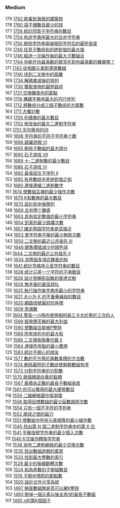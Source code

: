 ### Medium

179 [1762 能看到海景的建築物](./Medium/1762.md)  
178 [1760 袋子裡數目最少的球](./Medium/1760.md)  
177 [1759 統計同質子字符串的數目](./Medium/1759.md)  
176 [1754 构造字典序最大的合并字符串](./Medium/1754.md)  
175 [1750 删除字符串兩端相同字符后的最短長度](./Medium/1750.md)  
174 [1749 任意子數组和的绝對值的最大值](./Medium/1749.md)  
173 [1746 經過一次操作後的最大子數組合](./Medium/1746.md)  
172 [1744 你能在你最喜歡的那天吃到你最喜歡的糖果嗎？](./Medium/1744.md)  
171 [1743 從相鄰元素對還原數組](./Medium/1743.md)  
170 [1740 找到二叉樹中的距離](./Medium/1740.md)  
169 [1734 解碼異或後的排列](./Medium/1734.md)  
168 [1730 獲取食物的最短路徑](./Medium/1730.md)  
167 [1721 交換鍊表中的節點](./Medium/1721.md)  
166 [1718 構建字典序最大的可行序列](./Medium/1718.md)  
165 [1712 將數组分成三個子數组的方案數](./Medium/1712.md)  
164 [1711 大餐計數](./Medium/1711.md)  
163 [1705 吃蘋果的最大數目](./Medium/1705.md)  
162 [1702 修改後的最大二進制字符串](./Medium/1702.md)  
161 [1701 平均等待时间](./Medium/1701.md)  
160 [1698 字符串的不同子字符串个數](./Medium/1698.md)  
159 [1696 跳躍遊戲 VI](./Medium/1696.md)  
158 [1695 刪除子數組的最大得分](./Medium/1695.md)  
157 [1690 石子游戏 VII](./Medium/1690.md)  
156 [1689 十-二進制數的最少數目](./Medium/1689.md)  
155 [1686 石子游戏 VI](./Medium/1686.md)  
154 [1682 最長回文子序列 II](./Medium/1682.md)  
153 [1685 有序數组中差绝對值之和](./Medium/1685.md)  
152 [1680 連接連續二進制數字](./Medium/1680.md)  
151 [1674 使數組互補的最少操作次數](./Medium/1674.md)  
150 [1679 K和數隊的最大數目](./Medium/1679.md)  
149 [1670 設計前中後隊列](./Medium/1670.md)  
148 [1669 合并两个鍊表](./Medium/1669.md)  
147 [1663 具有给定數值的最小字符串](./Medium/1663.md)  
146 [1654 到家的最少跳躍次數](./Medium/1654.md)  
145 [1657 確定两個字符串是否接近](./Medium/1657.md)  
144 [1653 使字符串平衡的最少删除次數](./Medium/1653.md)  
143 [1650 二叉樹的最近公共祖先 III](./Medium/1650.md)  
142 [1648 銷售價值減少的顏色球](./Medium/1648.md)  
141 [1644 二叉樹的最近公共祖先 II](./Medium/1644.md)  
140 [1634 求两個多項式鍊表的和](./Medium/1634.md)   
139 [1641 統計字典序元音字符串的數目](./Medium/1641.md)  
138 [1638 统计只差一个字符的子串数目](./Medium/1638.md)  
137 [1628 設计带解析函数的表達式樹](./Medium/1628.md)  
136 [1626 無矛盾的最佳球队](./Medium/1626.md)   
135 [1625 執行操作後字典序最小的字符串](./Medium/1625.md)   
134 [1621 大小为 K 的不重叠線段的數目](./Medium/1621.md)  
133 [1620 網路信號最好的座標](./Medium/1620.md)   
132 [1609 奇偶數](./Medium/1609.md)   
131 [1604 警告一小時内使用相同員工卡大於等於三次的人](./Medium/1604.md)   
130 [1599 經營摩天輪的最大利益](./Medium/1599.md)   
129 [1590 使數組合能被P整除](./Medium/1590.md)   
128 [1589 所有排列中的最大和](./Medium/1589.md)   
127 [1586 二叉搜索樹叠代器 II](./Medium/1586.md)   
126 [1584 連接所有點的最小費用](./Medium/1584.md)   
125 [1583 統計不開心的朋友](./Medium/1583.md)   
124 [1577 數的平方等於兩數乘積的方法數](./Medium/1577.md)   
123 [1574 删除最短的子數组使剩餘數組有序](./Medium/1574.md)   
122 [1573 分割字符串的分割數](./Medium/1573.md)  
121 [1570 兩個稀疏向量的點積](./Medium/1570.md)  
120 [1567 乘積為正數的最長子數組長度](./Medium/1567.md)  
119 [1561 你可以獲得的最大硬幣數目](./Medium/1561.md)  
118 [1559 二維網格圖中探測環](./Medium/1559.md)  
117 [1558 取得目標數組的最少函數調用次數](./Medium/1558.md)  
116 [1554 只有一個不字符的字符串](./Medium/1552.md)  
115 [1552 兩球之間的磁力](./Medium/1552.md)  
114 [1551 使數組中所有元素相等的最小操作數](./Medium/1551.md)  
113 [1545 找出第 N 個二進制字符串中的第 K 位](./Medium/1545.md)  
112 [1541 平衡括號字符串的最少插入次數](./Medium/1541.md)  
111 [1540 K次操作轉換字符串](./Medium/1540.md)  
110 [1536 排布二進制網格的最少交換次數](./Medium/1536.md)  
109 [1535 找出數組遊戲的贏家](./Medium/1535.md)  
108 [1533 找到最大整數的索引](./Medium/1533.md)  
107 [1529 最少的後綴翻轉次數](./Medium/1529.md)  
106 [1524 和為奇數的子樹組數目](./Medium/1524.md)  
105 [1519 子樹中標箭的節點數](./Medium/1519.md)  
104 [1500 設計文件分享系統](./Medium/1500.md)  
103 [1497 檢查數組隊是否可以被K整除](./Medium/1497.md)  
102 [1493 刪掉一個元素以後全為1的最長子數組](./Medium/1492.md)  
101 [1492 n的第K個因子](./Medium/1492.md)  